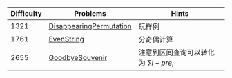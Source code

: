 | Difficulty | Problems | Hints |
|------------|------------|-----------|
| 1321 | [DisappearingPermutation](https://codeforces.com/contest/2086/problem/C) | 玩样例 |
| 1761 | [EvenString](https://codeforces.com/contest/2086/problem/D) | 分奇偶计算 |
| 2655 | [GoodbyeSouvenir](https://codeforces.com/contest/848/problem/C) | 注意到区间查询可以转化为 $\sum i-pre_i$ |

